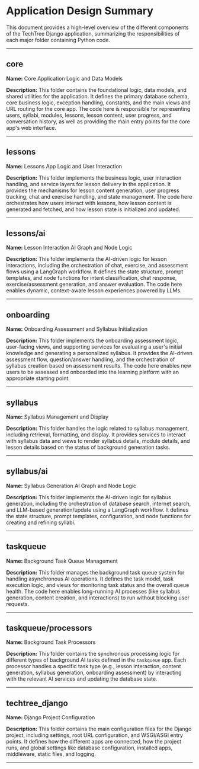# Application Design Summary

This document provides a high-level overview of the different components of the TechTree Django application, summarizing the responsibilities of each major folder containing Python code.

---

## core

**Name:** Core Application Logic and Data Models

**Description:**
This folder contains the foundational logic, data models, and shared utilities for the application. It defines the primary database schema, core business logic, exception handling, constants, and the main views and URL routing for the core app. The code here is responsible for representing users, syllabi, modules, lessons, lesson content, user progress, and conversation history, as well as providing the main entry points for the core app's web interface.

---

## lessons

**Name:** Lessons App Logic and User Interaction

**Description:**
This folder implements the business logic, user interaction handling, and service layers for lesson delivery in the application. It provides the mechanisms for lesson content generation, user progress tracking, chat and exercise handling, and state management. The code here orchestrates how users interact with lessons, how lesson content is generated and fetched, and how lesson state is initialized and updated.

---

## lessons/ai

**Name:** Lesson Interaction AI Graph and Node Logic

**Description:**
This folder implements the AI-driven logic for lesson interactions, including the orchestration of chat, exercise, and assessment flows using a LangGraph workflow. It defines the state structure, prompt templates, and node functions for intent classification, chat response, exercise/assessment generation, and answer evaluation. The code here enables dynamic, context-aware lesson experiences powered by LLMs.

---

## onboarding

**Name:** Onboarding Assessment and Syllabus Initialization

**Description:**
This folder implements the onboarding assessment logic, user-facing views, and supporting services for evaluating a user's initial knowledge and generating a personalized syllabus. It provides the AI-driven assessment flow, question/answer handling, and the orchestration of syllabus creation based on assessment results. The code here enables new users to be assessed and onboarded into the learning platform with an appropriate starting point.

---

## syllabus

**Name:** Syllabus Management and Display

**Description:**
This folder handles the logic related to syllabus management, including retrieval, formatting, and display. It provides services to interact with syllabus data and views to render syllabus details, module details, and lesson details based on the status of background generation tasks.

---

## syllabus/ai

**Name:** Syllabus Generation AI Graph and Node Logic

**Description:**
This folder implements the AI-driven logic for syllabus generation, including the orchestration of database search, internet search, and LLM-based generation/update using a LangGraph workflow. It defines the state structure, prompt templates, configuration, and node functions for creating and refining syllabi.

---

## taskqueue

**Name:** Background Task Queue Management

**Description:**
This folder manages the background task queue system for handling asynchronous AI operations. It defines the task model, task execution logic, and views for monitoring task status and the overall queue health. The code here enables long-running AI processes (like syllabus generation, content creation, and interactions) to run without blocking user requests.

---

## taskqueue/processors

**Name:** Background Task Processors

**Description:**
This folder contains the synchronous processing logic for different types of background AI tasks defined in the `taskqueue` app. Each processor handles a specific task type (e.g., lesson interaction, content generation, syllabus generation, onboarding assessment) by interacting with the relevant AI services and updating the database state.

---

## techtree_django

**Name:** Django Project Configuration

**Description:**
This folder contains the main configuration files for the Django project, including settings, root URL configuration, and WSGI/ASGI entry points. It defines how the different apps are connected, how the project runs, and global settings like database configuration, installed apps, middleware, static files, and logging.

---